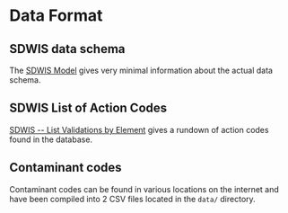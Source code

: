 # Data Format

## SDWIS data schema

The [SDWIS Model](https://www.epa.gov/enviro/sdwis-model) gives very minimal information
about the actual data schema.

## SDWIS List of Action Codes

[SDWIS -- List Validations by Element](/files/ListValidationsByElement.pdf)
gives a rundown of action codes found in the database.

## Contaminant codes

Contaminant codes can be found in various locations on the internet and
have been compiled into 2 CSV files located in the `data/` directory.
